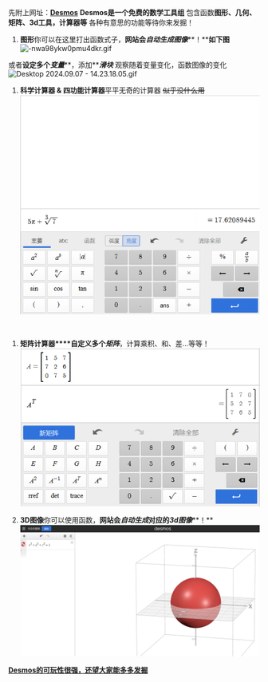 先附上网址：[**Desmos**](https://www.desmos.com/?lang=zh-CN)
**Desmos是一个免费的数学工具组**
包含函数**图形、几何、矩阵、3d工具，计算器等**
各种有意思的功能等待你来发掘！

1. **图形**你可以在这里打出函数式子，**网站会*****自动生成图像*****！****如下图**
![-nwa98ykw0pmu4dkr.gif](./免费数学工具组--Desmos.assert/1725689946971-64b1749d-7d95-496c-8f66-1c01fe9dc8f7.gif)


或者**设定多个*****变量*****，添加*****滑块***
观察随着变量变化，函数图像的变化
![Desktop 2024.09.07 - 14.23.18.05.gif](./免费数学工具组--Desmos.assert/1725690530622-9e7aacb4-e7a6-4e19-bf3c-3300f82f3c67.gif)




1. **科学计算器 & 四功能计算器**平平无奇的计算器 ~~似乎没什么用~~
![image.png](./免费数学工具组--Desmos.assert/1725690939516-288f04b7-d9cd-4948-94e5-c6f4ac0fbd5a.png)


​

1. **矩阵计算器****自定义多个*****矩阵***，计算乘积、和、差...等等！
![image.png](./免费数学工具组--Desmos.assert/1725691195623-0c14322c-ee16-4e5e-a33d-58213506ba4d.png)



1. **3D图像**你可以使用函数，**网站会*****自动生成*****对应的*****3d图像*****！**
![image.png](./免费数学工具组--Desmos.assert/1725693348189-6979c9b3-777c-4fd9-a271-2f19f4faed23.png)


**​**
**<u>Desmos的可玩性很强，还望大家能多多发掘</u>**
